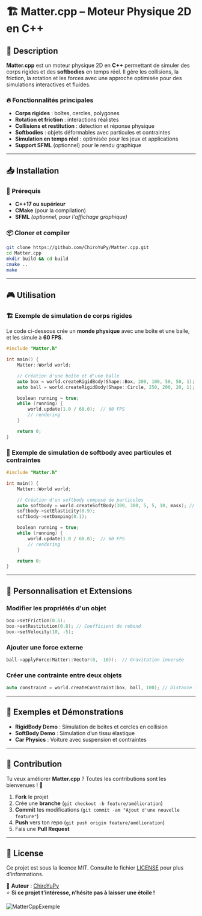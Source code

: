 # 🏗 Matter.cpp – Moteur Physique 2D en C++

## 🚀 Description

**Matter.cpp** est un moteur physique 2D en **C++** permettant de simuler des corps rigides et des **softbodies** en temps réel. Il gère les collisions, la friction, la rotation et les forces avec une approche optimisée pour des simulations interactives et fluides.

### 🔥 Fonctionnalités principales
- **Corps rigides** : boîtes, cercles, polygones
- **Rotation et friction** : interactions réalistes
- **Collisions et restitution** : détection et réponse physique
- **Softbodies** : objets déformables avec particules et contraintes
- **Simulation en temps réel** : optimisée pour les jeux et applications
- **Support SFML** (optionnel) pour le rendu graphique

---

## 📥 Installation

### 🔷 Prérequis
- **C++17 ou supérieur**
- **CMake** (pour la compilation)
- **SFML** *(optionnel, pour l'affichage graphique)*

### 📦 Cloner et compiler
```bash
git clone https://github.com/ChiroYuPy/Matter.cpp.git
cd Matter.cpp
mkdir build && cd build
cmake ..
make
```

---

## 🎮 Utilisation

### 🏗 Exemple de simulation de corps rigides
Le code ci-dessous crée un **monde physique** avec une boîte et une balle, et les simule à **60 FPS**.

```cpp
#include "Matter.h"

int main() {
    Matter::World world;

    // Création d'une boîte et d'une balle
    auto box = world.createRigidBody(Shape::Box, 200, 100, 50, 50, 1); // shape, x, y, width, height, mass
    auto ball = world.createRigidBody(Shape::Circle, 250, 200, 20, 1); // shape, x, y, radius, ùass

    boolean running = true;
    while (running) {
        world.update(1.0 / 60.0);  // 60 FPS
        // rendering
    }

    return 0;
}
```

### 🔗 Exemple de simulation de **softbody** avec particules et contraintes
```cpp
#include "Matter.h"

int main() {
    Matter::World world;

    // Création d'un softbody composé de particules
    auto softbody = world.createSoftBody(300, 300, 5, 5, 10, mass); // x, y, rows, cols, spacing, mass
    softbody->setElasticity(0.9);
    softbody->setDamping(0.1);

    boolean running = true;
    while (running) {
        world.update(1.0 / 60.0);  // 60 FPS
        // rendering
    }

    return 0;
}
```

---

## 🔧 Personnalisation et Extensions

### Modifier les propriétés d'un objet
```cpp
box->setFriction(0.5);
box->setRestitution(0.8); // Coefficient de rebond
box->setVelocity(10, -5);
```

### Ajouter une force externe
```cpp
ball->applyForce(Matter::Vector(0, -10));  // Gravitation inversée
```

### Créer une contrainte entre deux objets
```cpp
auto constraint = world.createConstraint(box, ball, 100); // Distance fixe de 100px
```

---

## 📌 Exemples et Démonstrations
- **RigidBody Demo** : Simulation de boîtes et cercles en collision
- **SoftBody Demo** : Simulation d’un tissu élastique
- **Car Physics** : Voiture avec suspension et contraintes

---

## 🤝 Contribution
Tu veux améliorer **Matter.cpp** ? Toutes les contributions sont les bienvenues ! 🚀  
1. **Fork** le projet
2. Crée une **branche** (`git checkout -b feature/amélioration`)
3. **Commit** tes modifications (`git commit -am "Ajout d'une nouvelle feature"`)
4. **Push** vers ton repo (`git push origin feature/amélioration`)
5. Fais une **Pull Request**

---

## 📝 License
Ce projet est sous la licence MIT. Consulte le fichier [LICENSE](LICENSE) pour plus d’informations.

🔗 **Auteur** : [ChiroYuPy](https://github.com/ChiroYuPy)  
⭐ **Si ce projet t’intéresse, n’hésite pas à laisser une étoile !**

![MatterCppExemple](https://github.com/user-attachments/assets/3f8bd4a1-fe9d-4e56-b544-1d485ccf6d59)
